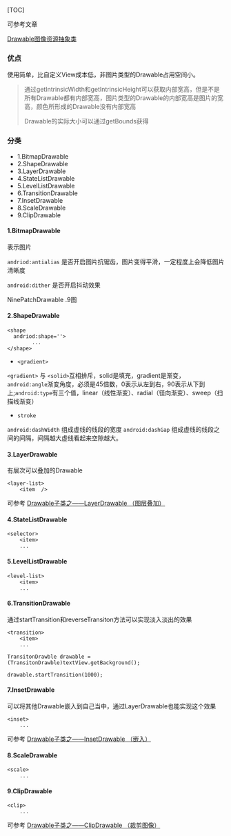[TOC]

可参考文章

[Drawable图像资源抽象类](https://www.jianshu.com/p/2e7c5ad7d5c8)

### 优点

使用简单，比自定义View成本低，非图片类型的Drawable占用空间小。

>通过getIntrinsicWidth和getIntrinsicHeight可以获取内部宽高，但是不是所有Drawable都有内部宽高，图片类型的Drawable的内部宽高是图片的宽高，颜色所形成的Drawable没有内部宽高
>
>Drawable的实际大小可以通过getBounds获得


### 分类

- 1.BitmapDrawable
- 2.ShapeDrawable
- 3.LayerDrawable
- 4.StateListDrawable
- 5.LevelListDrawable
- 6.TransitionDrawable
- 7.InsetDrawable
- 8.ScaleDrawable
- 9.ClipDrawable


#### 1.BitmapDrawable

表示图片


`andriod:antialias` 是否开启图片抗锯齿，图片变得平滑，一定程度上会降低图片清晰度

`android:dither` 是否开启抖动效果


NinePatchDrawable .9图

#### 2.ShapeDrawable

```
<shape
  andriod:shape=''>
		...
</shape>
```

- `<gradient>` 

`<gradient>` 与 `<solid>`互相排斥，solid是填充，gradient是渐变，`android:angle`渐变角度，必须是45倍数，0表示从左到右，90表示从下到上;`android:type`有三个值，linear（线性渐变）、radial（径向渐变）、sweep（扫描线渐变）

- `stroke` 

`android:dashWidth` 组成虚线的线段的宽度 `android:dashGap` 组成虚线的线段之间的间隔，间隔越大虚线看起来空隙越大。

#### 3.LayerDrawable

有层次可以叠加的Drawable

```
<layer-list>
	<item  />
```

可参考 [Drawable子类之——LayerDrawable （图层叠加）
](https://www.jianshu.com/p/f1de437f4b3d)

#### 4.StateListDrawable

```
<selector>
	<item>
	...
```

#### 5.LevelListDrawable


```
<level-list>
	<item>
	...
```

#### 6.TransitionDrawable


通过startTransition和reverseTransiton方法可以实现淡入淡出的效果

```
<transition>
	<item>
	...
```


```
TransitonDrawble drawable = (TransitonDrawble)textView.getBackground();

drawable.startTransition(1000);
```


#### 7.InsetDrawable

可以将其他Drawable嵌入到自己当中，通过LayerDrawable也能实现这个效果

```
<inset>
	...
```

可参考 [Drawable子类之——InsetDrawable （嵌入）](https://www.jianshu.com/p/b1c2d2d3dfb5)

#### 8.ScaleDrawable



```
<scale>
	...
```

#### 9.ClipDrawable

```
<clip>
	...
```

可参考 [Drawable子类之——ClipDrawable （裁剪图像）](https://www.jianshu.com/p/9e3a021288f9)